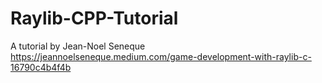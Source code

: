 # Raylib-CPP-Tutorial
A tutorial by Jean-Noel Seneque https://jeannoelseneque.medium.com/game-development-with-raylib-c-16790c4b4f4b
